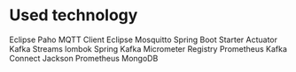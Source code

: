 # Used technology
Eclipse Paho MQTT Client
Eclipse Mosquitto
Spring Boot Starter Actuator
Kafka Streams
lombok
Spring Kafka
Micrometer Registry Prometheus
Kafka Connect
Jackson
Prometheus
MongoDB
